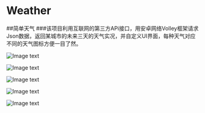# Weather
##简单天气
###该项目利用互联网的第三方APi接口，用安卓网络Volley框架请求Json数据，返回某城市的未来三天的天气实况，并自定义UI界面，每种天气对应不同的天气图标方便一目了然。

![Image text](https://raw.githubusercontent.com/xiaolunan/img-folder/master/Weather/Screenshot_20170714-170452.png)

![Image text](https://raw.githubusercontent.com/xiaolunan/img-folder/master/Weather/Screenshot_20170714-170503.png)

![Image text](https://raw.githubusercontent.com/xiaolunan/img-folder/master/Weather/Screenshot_20170714-170510.png)

![Image text](https://raw.githubusercontent.com/xiaolunan/img-folder/master/Weather/Screenshot_20170714-170517.png)

![Image text](https://raw.githubusercontent.com/xiaolunan/img-folder/master/Weather/Screenshot_20170714-170533.png)
